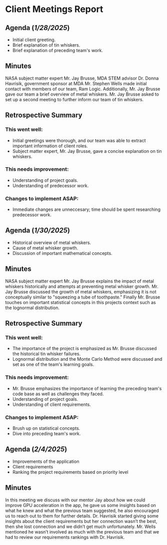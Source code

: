# Client Meetings Report

<h2>Agenda (<em>1/28/2025</em>)</h2>
<ul>
  <li>Initial client greeting.</li>
  <li>Brief explanation of tin whiskers.</li>
  <li>Brief explanation of preceding team's work.</li>
</ul>

<h2>Minutes</h2>
<p>NASA subject matter expert Mr. Jay Brusse, MDA STEM advisor Dr. Donna Havrisik, government sponsor at MDA Mr. Stephen Wells made initial contact with members of our team, Ram Logic. Additionally, Mr. Jay Brusse gave our team a brief overview of metal whiskers.
Mr. Jay Brusse asked to set up a second meeting to further inform our team of tin whiskers.</p>

<h2>Retrospective Summary</h2>
<h3>This went well:</h3>
<ul>
  <li>Initial greetings were thorough, and our team was able to extract important information of client roles.</li>
  <li>Subject matter expert, Mr. Jay Brusse, gave a concise explanation on tin whiskers.</li>
</ul>

<h3>This needs improvement:</h3>
<ul>
  <li>Understanding of project goals.</li>
  <li>Understanding of predecessor work.</li>
</ul>

<h3>Changes to implement ASAP:</h3>
<ul>
  <li>Immediate changes are unneccesary; time should be spent researching predecessor work.</li>
</ul>

<h2>Agenda (<em>1/30/2025</em>)</h2>
<ul>
  <li>Historical overview of metal whiskers.</li>
  <li>Cause of metal whisker growth.</li>
  <li>Discussion of important mathematical concepts.</li>
</ul>

<h2>Minutes</h2>
<p>NASA subject matter expert Mr. Jay Brusse explains the impact of metal whiskers historically and attempts at preventing metal whisker growth. Mr. Jay Brusse discussed the growth of metal whiskers, emphasizing it is not conceptually similar to 
"squeezing a tube of toothpaste." Finally Mr. Brusse touches on important statistical concepts in this projects context such as the lognormal distribution.</p>

<h2>Retrospective Summary</h2>
<h3>This went well:</h3>
<ul>
  <li>The importance of the project is emphasized as Mr. Brusse discussed the historical tin whisker failures.</li>
  <li>Lognormal distribution and the Monte Carlo Method were discussed and set as one of the team's learning goals.</li>
</ul>

<h3>This needs improvement:</h3>
<ul>
  <li>Mr. Brusse emphasizes the importance of learning the preceding team's code base as well as challenges they faced.</li>
  <li>Understanding of project goals.</li>
  <li>Understanding of client requirements.</li>
</ul>

<h3>Changes to implement ASAP:</h3>
<ul>
  <li>Brush up on statistical concepts.</li>
  <li>Dive into preceding team's work.</li>
</ul>

<h2>Agenda (<em>2/4/2025</em>)</h2>
<ul>
  <li>Improvements of the application</li>
  <li> Client requirements</li>
  <li>Ranking the project requirements based on priority level</li>
</ul>
 
<h2>Minutes</h2>
<p> In this meeting we discuss with our mentor Jay about how we could improve GPU acceleration in the app, he gave us some insights based on what he knew and what the previous team suggested, he also encouraged us to reach out to them for further details. Dr. Havrisik started giving some insights about the client requirements but her connection wasn’t the best, then she lost connection and we didn’t get much unfortunately. Mr. Wells mentioned he wasn’t involved as much with the previous team and that we had to review our requirements rankings with Dr. Havrisik.
 </p>
